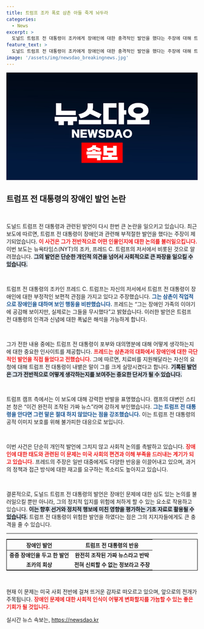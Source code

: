 ```yaml
---
title: 트럼프 조카 폭로 삼촌 아들 죽게 놔두라
categories:
  - News
excerpt: >
  도널드 트럼프 전 대통령이 조카에게 장애인에 대한 충격적인 발언을 했다는 주장에 대해 트럼프 캠프가 조작된 가짜 뉴스라고 반박했습니다. 과연 진실은 무엇일까요? 클릭하세요!
feature_text: >
  도널드 트럼프 전 대통령이 조카에게 장애인에 대한 충격적인 발언을 했다는 주장에 대해 트럼프 캠프가 조작된 가짜 뉴스라고 반박했습니다. 과연 진실은 무엇일까요? 클릭하세요!
image: '/assets/img/newsdao_breakingnews.jpg'
---
```


<p><img src="/assets/img/newsdao_breakingnews.jpg" alt="bookingtag 속보" /></p>

<h2 data-ke-size="size26">트럼프 전 대통령의 장애인 발언 논란</h2>

<p data-ke-size="size16">&nbsp;</p>

<p>도널드 트럼프 전 대통령과 관련된 발언이 다시 한번 큰 논란을 일으키고 있습니다. 최근 보도에 따르면, 트럼프 전 대통령이 장애인과 관련해 부적절한 발언을 했다는 주장이 제기되었습니다. <b><span style="color: #ee2323;">이 사건은 그가 전반적으로 어떤 인물인지에 대한 논의를 불러일으킵니다.</span></b> 이번 보도는 뉴욕타임스(NYT)의 조카, 프레드 C. 트럼프의 저서에서 비롯된 것으로 알려졌습니다. <b><span style="background-color: #21538527;">그의 발언은 단순한 개인적 의견을 넘어서 사회적으로 큰 파장을 일으킬 수 있습니다.</span></b> </p>

<p data-ke-size="size16">&nbsp;</p>

<p>트럼프 전 대통령의 조카인 프레드 C. 트럼프는 자신의 저서에서 트럼프 전 대통령이 장애인에 대한 부정적인 보편적 관점을 가지고 있다고 주장했습니다. <b><span style="color: #1a5490;">그는 삼촌이 직업적으로 장애인을 대하며 보인 행동을 비판했습니다.</span></b> 프레드는 “그는 장애인 가족의 이야기에 공감해 보이지만, 실제로는 그들을 무시했다”고 밝혔습니다. 이러한 발언은 트럼프 전 대통령의 인격과 신념에 대한 폭넓은 해석을 가능하게 합니다. </p>

<p data-ke-size="size16">&nbsp;</p>

<p>그가 전한 내용 중에는 트럼프 전 대통령이 포부와 대의명분에 대해 어떻게 생각하는지에 대한 중요한 인사이트를 제공합니다. <b><span style="color: #ee2323;">프레드는 삼촌과의 대화에서 장애인에 대한 극단적인 발언을 직접 들었다고 전했습니다.</span></b> 그에 따르면, 치료비를 지원해달라는 자신의 요청에 대해 트럼프 전 대통령이 내뱉은 말이 그를 크게 실망시켰다고 합니다. <b><span style="background-color: #21538527;">기록된 발언은 그가 전반적으로 어떻게 생각하는지를 보여주는 중요한 단서가 될 수 있습니다.</span></b> </p>

<p data-ke-size="size16">&nbsp;</p>

<p>트럼프 캠프 측에서는 이 보도에 대해 강력한 반발을 표명했습니다. 캠프의 대변인 스티븐 청은 “이건 완전히 조작된 가짜 뉴스”라며 강하게 부인했습니다. <b><span style="color: #1a5490;">그는 트럼프 전 대통령을 안다면 그런 말은 절대 하지 않았다는 점을 강조했습니다.</span></b> 이는 트럼프 전 대통령의 공적 이미지 보호를 위해 불가피한 대응으로 보입니다. </p>

<p data-ke-size="size16">&nbsp;</p>

<p>이번 사건은 단순히 개인적 발언에 그치지 않고 사회적 논의를 촉발하고 있습니다. <b><span style="color: #ee2323;">장애인에 대한 태도와 관련된 이 문제는 미국 사회의 편견과 이해 부족을 드러내는 계기가 되고 있습니다.</span></b> 프레드의 주장은 일반 대중에게도 다양한 반응을 이끌어내고 있으며, 과거의 정책과 접근 방식에 대한 재고를 요구하는 목소리도 높아지고 있습니다.</p>

<p data-ke-size="size16">&nbsp;</p>

<p>결론적으로, 도널드 트럼프 전 대통령의 발언은 장애인 문제에 대한 심도 있는 논의를 불러일으킬 뿐만 아니라, 그의 정치적 입지를 위험에 처하게 할 수 있는 요소로 작용하고 있습니다. <b><span style="background-color: #21538527;">이는 향후 선거와 정치적 행보에 미친 영향을 평가하는 기초 자료로 활용될 수 있습니다.</span></b> 트럼프 전 대통령이 위험한 발언을 하였다는 점은 그의 지지자들에게도 큰 충격을 줄 수 있습니다. </p>

<hr>

<table style="width: 100%; border: 1px solid black;">
  <thead>
    <tr>
      <th style="text-align: center;"><b>장애인 발언</b></th>
      <th style="text-align: center;"><b>트럼프 전 대통령의 반응</b></th>
    </tr>
  </thead>
  <tbody>
    <tr>
      <td style="text-align: center; height: 17px;"><b>중증 장애인을 두고 한 발언</b></td>
      <td style="text-align: center; height: 17px;"><b>완전히 조작된 가짜 뉴스라고 반박</b></td>
    </tr>
    <tr>
      <td style="text-align: center; height: 17px;"><b>조카의 회상</b></td>
      <td style="text-align: center; height: 17px;"><b>전혀 신뢰할 수 없는 정보라고 주장</b></td>
    </tr>
  </tbody>
</table>

<p data-ke-size="size16">&nbsp;</p> 

<p>현재 이 문제는 미국 사회 전반에 걸쳐 뜨거운 감자로 떠오르고 있으며, 앞으로의 전개가 주목됩니다. <b><span style="color: #ee2323;">장애인 문제에 대한 사회적 인식이 어떻게 변화할지를 가늠할 수 있는 좋은 기회가 될 것입니다.</span></b></p>
실시간 뉴스 속보는, <a href="https://newsdao.kr" rel="dofollow">https://newsdao.kr</a>


